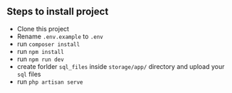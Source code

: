 ## Steps to install project
* Clone this project
* Rename `.env.example` to `.env`
* run `composer install`
* run `npm install`
* run `npm run dev`
* create forlder `sql_files` inside `storage/app/` directory and upload your `sql` files
* run `php artisan serve`
